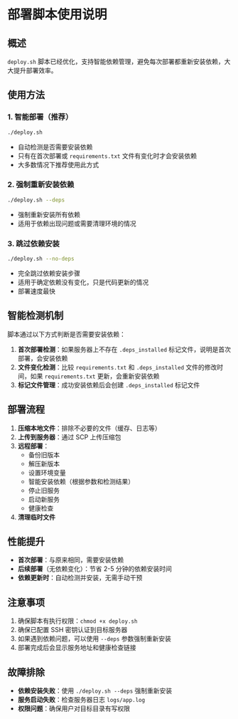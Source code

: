 # 部署脚本使用说明

## 概述

`deploy.sh` 脚本已经优化，支持智能依赖管理，避免每次部署都重新安装依赖，大大提升部署效率。

## 使用方法

### 1. 智能部署（推荐）
```bash
./deploy.sh
```
- 自动检测是否需要安装依赖
- 只有在首次部署或 `requirements.txt` 文件有变化时才会安装依赖
- 大多数情况下推荐使用此方式

### 2. 强制重新安装依赖
```bash
./deploy.sh --deps
```
- 强制重新安装所有依赖
- 适用于依赖出现问题或需要清理环境的情况

### 3. 跳过依赖安装
```bash
./deploy.sh --no-deps
```
- 完全跳过依赖安装步骤
- 适用于确定依赖没有变化，只是代码更新的情况
- 部署速度最快

## 智能检测机制

脚本通过以下方式判断是否需要安装依赖：

1. **首次部署检测**：如果服务器上不存在 `.deps_installed` 标记文件，说明是首次部署，会安装依赖
2. **文件变化检测**：比较 `requirements.txt` 和 `.deps_installed` 文件的修改时间，如果 `requirements.txt` 更新，会重新安装依赖
3. **标记文件管理**：成功安装依赖后会创建 `.deps_installed` 标记文件

## 部署流程

1. **压缩本地文件**：排除不必要的文件（缓存、日志等）
2. **上传到服务器**：通过 SCP 上传压缩包
3. **远程部署**：
   - 备份旧版本
   - 解压新版本
   - 设置环境变量
   - 智能安装依赖（根据参数和检测结果）
   - 停止旧服务
   - 启动新服务
   - 健康检查
4. **清理临时文件**

## 性能提升

- **首次部署**：与原来相同，需要安装依赖
- **后续部署**（无依赖变化）：节省 2-5 分钟的依赖安装时间
- **依赖更新时**：自动检测并安装，无需手动干预

## 注意事项

1. 确保脚本有执行权限：`chmod +x deploy.sh`
2. 确保已配置 SSH 密钥认证到目标服务器
3. 如果遇到依赖问题，可以使用 `--deps` 参数强制重新安装
4. 部署完成后会显示服务地址和健康检查链接

## 故障排除

- **依赖安装失败**：使用 `./deploy.sh --deps` 强制重新安装
- **服务启动失败**：检查服务器日志 `logs/app.log`
- **权限问题**：确保用户对目标目录有写权限